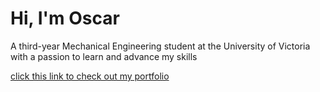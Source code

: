 # Hi, I'm Oscar 

A third-year Mechanical Engineering student at the University of Victoria with a passion to learn and advance my skills

[click this link to check out my portfolio](https://oscaroregan.github.io/portfolio)
